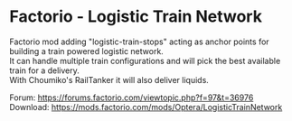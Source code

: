 # Factorio - Logistic Train Network
Factorio mod  adding "logistic-train-stops" acting as anchor points for building a train powered logistic network.<br/>
It can handle multiple train configurations and will pick the best available train for a delivery.<br/>
With Choumiko's RailTanker it will also deliver liquids.<br/>

Forum: https://forums.factorio.com/viewtopic.php?f=97&t=36976<br/>
Download: https://mods.factorio.com/mods/Optera/LogisticTrainNetwork<br/>
